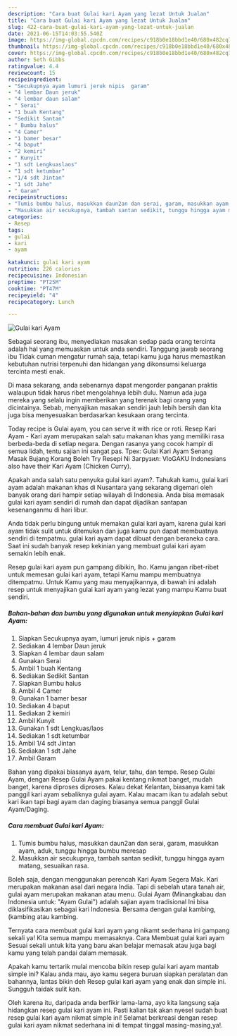 ```yaml
---
description: "Cara buat Gulai kari Ayam yang lezat Untuk Jualan"
title: "Cara buat Gulai kari Ayam yang lezat Untuk Jualan"
slug: 422-cara-buat-gulai-kari-ayam-yang-lezat-untuk-jualan
date: 2021-06-15T14:03:55.540Z
image: https://img-global.cpcdn.com/recipes/c918b0e18bbd1e40/680x482cq70/gulai-kari-ayam-foto-resep-utama.jpg
thumbnail: https://img-global.cpcdn.com/recipes/c918b0e18bbd1e40/680x482cq70/gulai-kari-ayam-foto-resep-utama.jpg
cover: https://img-global.cpcdn.com/recipes/c918b0e18bbd1e40/680x482cq70/gulai-kari-ayam-foto-resep-utama.jpg
author: Seth Gibbs
ratingvalue: 4.4
reviewcount: 15
recipeingredient:
- "Secukupnya ayam lumuri jeruk nipis  garam"
- "4 lembar Daun jeruk"
- "4 lembar daun salam"
- " Serai"
- "1 buah Kentang"
- "Sedikit Santan"
- " Bumbu halus"
- "4 Camer"
- "1 bamer besar"
- "4 baput"
- "2 kemiri"
- " Kunyit"
- "1 sdt Lengkuaslaos"
- "1 sdt ketumbar"
- "1/4 sdt Jintan"
- "1 sdt Jahe"
- " Garam"
recipeinstructions:
- "Tumis bumbu halus, masukkan daun2an dan serai, garam, masukkan ayam, aduk, tunggu hingga bumbu meresap"
- "Masukkan air secukupnya, tambah santan sedikit, tunggu hingga ayam matang, sesuaikan rasa."
categories:
- Resep
tags:
- gulai
- kari
- ayam

katakunci: gulai kari ayam 
nutrition: 226 calories
recipecuisine: Indonesian
preptime: "PT25M"
cooktime: "PT47M"
recipeyield: "4"
recipecategory: Lunch

---
```



![Gulai kari Ayam](https://img-global.cpcdn.com/recipes/c918b0e18bbd1e40/680x482cq70/gulai-kari-ayam-foto-resep-utama.jpg)

Sebagai seorang ibu, menyediakan masakan sedap pada orang tercinta adalah hal yang memuaskan untuk anda sendiri. Tanggung jawab seorang ibu Tidak cuman mengatur rumah saja, tetapi kamu juga harus memastikan kebutuhan nutrisi terpenuhi dan hidangan yang dikonsumsi keluarga tercinta mesti enak.

Di masa  sekarang, anda sebenarnya dapat mengorder panganan praktis walaupun tidak harus ribet mengolahnya lebih dulu. Namun ada juga mereka yang selalu ingin memberikan yang terenak bagi orang yang dicintainya. Sebab, menyajikan masakan sendiri jauh lebih bersih dan kita juga bisa menyesuaikan berdasarkan kesukaan orang tercinta. 

Today recipe is Gulai ayam, you can serve it with rice or roti. Resep Kari Ayam - Kari ayam merupakan salah satu makanan khas yang memiliki rasa berbeda-beda di setiap negara. Dengan rasanya yang cocok hampir di semua lidah, tentu sajian ini sangat pas. Трек: Gulai Kari Ayam Senang Masak Bujang Korang Boleh Try Resepi Ni Загрузил: VloGAKU Indonesians also have their Kari Ayam (Chicken Curry).

Apakah anda salah satu penyuka gulai kari ayam?. Tahukah kamu, gulai kari ayam adalah makanan khas di Nusantara yang sekarang digemari oleh banyak orang dari hampir setiap wilayah di Indonesia. Anda bisa memasak gulai kari ayam sendiri di rumah dan dapat dijadikan santapan kesenanganmu di hari libur.

Anda tidak perlu bingung untuk memakan gulai kari ayam, karena gulai kari ayam tidak sulit untuk ditemukan dan juga kamu pun dapat membuatnya sendiri di tempatmu. gulai kari ayam dapat dibuat dengan beraneka cara. Saat ini sudah banyak resep kekinian yang membuat gulai kari ayam semakin lebih enak.

Resep gulai kari ayam pun gampang dibikin, lho. Kamu jangan ribet-ribet untuk memesan gulai kari ayam, tetapi Kamu mampu membuatnya ditempatmu. Untuk Kamu yang mau menyajikannya, di bawah ini adalah resep untuk menyajikan gulai kari ayam yang lezat yang mampu Kamu buat sendiri.

<!--inarticleads1-->

##### Bahan-bahan dan bumbu yang digunakan untuk menyiapkan Gulai kari Ayam:

1. Siapkan Secukupnya ayam, lumuri jeruk nipis + garam
1. Sediakan 4 lembar Daun jeruk
1. Siapkan 4 lembar daun salam
1. Gunakan  Serai
1. Ambil 1 buah Kentang
1. Sediakan Sedikit Santan
1. Siapkan  Bumbu halus
1. Ambil 4 Camer
1. Gunakan 1 bamer besar
1. Sediakan 4 baput
1. Sediakan 2 kemiri
1. Ambil  Kunyit
1. Gunakan 1 sdt Lengkuas/laos
1. Sediakan 1 sdt ketumbar
1. Ambil 1/4 sdt Jintan
1. Sediakan 1 sdt Jahe
1. Ambil  Garam


Bahan yang dipakai biasanya ayam, telur, tahu, dan tempe. Resep Gulai Ayam, dengan Resep Gulai Ayam pakai kentang nikmat banget, mudah banget, karena diproses diproses. Kalau dekat Kelantan, biasanya kami tak panggil kari ayam sebaliknya gulai ayam. Kalau macam ikan tu adalah sebut kari ikan tapi bagi ayam dan daging biasanya semua panggil Gulai Ayam/Daging. 

<!--inarticleads2-->

##### Cara membuat Gulai kari Ayam:

1. Tumis bumbu halus, masukkan daun2an dan serai, garam, masukkan ayam, aduk, tunggu hingga bumbu meresap
1. Masukkan air secukupnya, tambah santan sedikit, tunggu hingga ayam matang, sesuaikan rasa.


Boleh saja, dengan menggunakan perencah Kari Ayam Segera Mak. Kari merupakan makanan asal dari negara India. Tapi di sebelah utara tanah air, gulai ayam merupakan makanan atau menu. Gulai Ayam (Minangkabau dan Indonesia untuk: &#34;Ayam Gulai&#34;) adalah sajian ayam tradisional Ini bisa diklasifikasikan sebagai kari Indonesia. Bersama dengan gulai kambing, (kambing atau kambing. 

Ternyata cara membuat gulai kari ayam yang nikamt sederhana ini gampang sekali ya! Kita semua mampu memasaknya. Cara Membuat gulai kari ayam Sesuai sekali untuk kita yang baru akan belajar memasak atau juga bagi kamu yang telah pandai dalam memasak.

Apakah kamu tertarik mulai mencoba bikin resep gulai kari ayam mantab simple ini? Kalau anda mau, ayo kamu segera buruan siapkan peralatan dan bahannya, lantas bikin deh Resep gulai kari ayam yang enak dan simple ini. Sungguh taidak sulit kan. 

Oleh karena itu, daripada anda berfikir lama-lama, ayo kita langsung saja hidangkan resep gulai kari ayam ini. Pasti kalian tak akan nyesel sudah buat resep gulai kari ayam nikmat simple ini! Selamat berkreasi dengan resep gulai kari ayam nikmat sederhana ini di tempat tinggal masing-masing,ya!.

